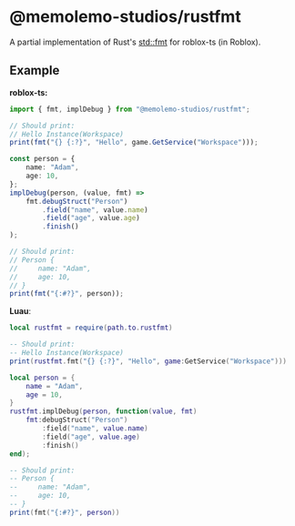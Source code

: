 # @memolemo-studios/rustfmt

A partial implementation of Rust's [std::fmt](https://doc.rust-lang.org/std/fmt/index.html) for roblox-ts (in Roblox).

## Example

**roblox-ts:**
```ts
import { fmt, implDebug } from "@memolemo-studios/rustfmt";

// Should print:
// Hello Instance(Workspace)
print(fmt("{} {:?}", "Hello", game.GetService("Workspace")));

const person = {
    name: "Adam",
    age: 10,
};
implDebug(person, (value, fmt) =>
    fmt.debugStruct("Person")
        .field("name", value.name)
        .field("age", value.age)
        .finish()
);

// Should print:
// Person {
//     name: "Adam",
//     age: 10,
// }
print(fmt("{:#?}", person));
```

**Luau**:
```lua
local rustfmt = require(path.to.rustfmt)

-- Should print:
-- Hello Instance(Workspace)
print(rustfmt.fmt("{} {:?}", "Hello", game:GetService("Workspace")))

local person = {
    name = "Adam",
    age = 10,
}
rustfmt.implDebug(person, function(value, fmt)
    fmt:debugStruct("Person")
        :field("name", value.name)
        :field("age", value.age)
        :finish()
end);

-- Should print:
-- Person {
--     name: "Adam",
--     age: 10,
-- }
print(fmt("{:#?}", person))
```
